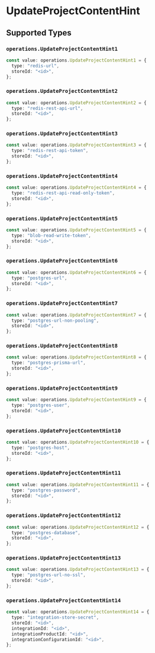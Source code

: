 # UpdateProjectContentHint


## Supported Types

### `operations.UpdateProjectContentHint1`

```typescript
const value: operations.UpdateProjectContentHint1 = {
  type: "redis-url",
  storeId: "<id>",
};
```

### `operations.UpdateProjectContentHint2`

```typescript
const value: operations.UpdateProjectContentHint2 = {
  type: "redis-rest-api-url",
  storeId: "<id>",
};
```

### `operations.UpdateProjectContentHint3`

```typescript
const value: operations.UpdateProjectContentHint3 = {
  type: "redis-rest-api-token",
  storeId: "<id>",
};
```

### `operations.UpdateProjectContentHint4`

```typescript
const value: operations.UpdateProjectContentHint4 = {
  type: "redis-rest-api-read-only-token",
  storeId: "<id>",
};
```

### `operations.UpdateProjectContentHint5`

```typescript
const value: operations.UpdateProjectContentHint5 = {
  type: "blob-read-write-token",
  storeId: "<id>",
};
```

### `operations.UpdateProjectContentHint6`

```typescript
const value: operations.UpdateProjectContentHint6 = {
  type: "postgres-url",
  storeId: "<id>",
};
```

### `operations.UpdateProjectContentHint7`

```typescript
const value: operations.UpdateProjectContentHint7 = {
  type: "postgres-url-non-pooling",
  storeId: "<id>",
};
```

### `operations.UpdateProjectContentHint8`

```typescript
const value: operations.UpdateProjectContentHint8 = {
  type: "postgres-prisma-url",
  storeId: "<id>",
};
```

### `operations.UpdateProjectContentHint9`

```typescript
const value: operations.UpdateProjectContentHint9 = {
  type: "postgres-user",
  storeId: "<id>",
};
```

### `operations.UpdateProjectContentHint10`

```typescript
const value: operations.UpdateProjectContentHint10 = {
  type: "postgres-host",
  storeId: "<id>",
};
```

### `operations.UpdateProjectContentHint11`

```typescript
const value: operations.UpdateProjectContentHint11 = {
  type: "postgres-password",
  storeId: "<id>",
};
```

### `operations.UpdateProjectContentHint12`

```typescript
const value: operations.UpdateProjectContentHint12 = {
  type: "postgres-database",
  storeId: "<id>",
};
```

### `operations.UpdateProjectContentHint13`

```typescript
const value: operations.UpdateProjectContentHint13 = {
  type: "postgres-url-no-ssl",
  storeId: "<id>",
};
```

### `operations.UpdateProjectContentHint14`

```typescript
const value: operations.UpdateProjectContentHint14 = {
  type: "integration-store-secret",
  storeId: "<id>",
  integrationId: "<id>",
  integrationProductId: "<id>",
  integrationConfigurationId: "<id>",
};
```

